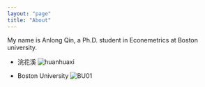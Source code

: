 ```yaml
---
layout: "page"
title: "About"
---
```


My name is Anlong Qin, a Ph.D. student in Econemetrics at Boston university.

- 浣花溪
![huanhuaxi](https://github.com/YUNYISHENG/episode/blob/gh-pages/_assets/image/huanhuaxi_001.jpg)

- Boston University
![BU01](http://smartcollegeplanning.org/wp-content/uploads/2009/07/Boston-University1.jpg)
